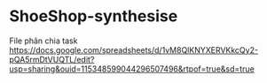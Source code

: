 # ShoeShop-synthesise

File phân chia task
https://docs.google.com/spreadsheets/d/1vM8QlKNYXERVKkcQy2-pQA5rmDtVUQTL/edit?usp=sharing&ouid=115348599044296507496&rtpof=true&sd=true
